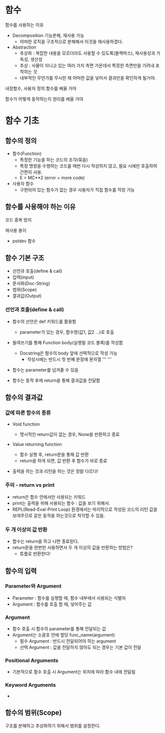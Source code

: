 # 함수

함수를 사용하는 이유

- Decomposition 기능분해, 재사용 가능
  - 어떠한 로직을 구조적으로 분해해서 이것을 재사용하겠다.
- Abstraction
  - 추상화 : 복잡한 내용을 모르더라도 사용할 수 있도록(블랙박스), 재사용성과 가독성, 생산성
  - 추상 : 사물이 지니고 있는 여러 가지 측면 가운데서 특정한 측면만을 가려내 포착하는 것
  - 내부적인 무언가를 무시한 채 어떠한 값을 넣어서 결과만을 확인하게 될거야.



내장함수, 사용자 정의 함수를 배울 거야

함수가 어떻게 동작하는지 원리를 배울 거야



# 함수 기초

## 함수의 정의

- 함수(Function)
  - 특정한 기능을 하는 코드의 조각(묶음)
  - 특정 명령을 수행하는 코드를 매번 다시 작성하지 않고, 필요 시에만 호출하여 간편히 사용.
  - E = MC**2 (error = more code)
- 사용자 함수
  - 구현되어 있는 함수가 없는 경우 사용자가 직접 함수를 작정 가능



## 함수를 사용해야 하는 이유

코드 중복 방지

재사용 용이

- pstdev 함수



## 함수 기본 구조

- 선언과 호출(define & call)
- 입력(input)
- 문서화(Doc-String)
- 범위(Scope)
- 결과값(Output)



### 선언과 호출(define & call)

- 함수의 선언은 def 키워드를 활용함
  - parameter가 있는 경우, 함수명(값1, 값2 ...)로 호출

- 들여쓰기를 통해 Function body(실행될 코드 블록)를 작성함
  - Docstring은 함수의 body 앞에 선택적으로 작성 가능
    - 작성시에는 반드시 첫 번째 문장에 문자열 ''' '''
- 함수는 parameter를 넘겨줄 수 있음
- 함수는 동작 후에 return을 통해 결과값을 전달함



## 함수의 결과값

### 값에 따른 함수의 종류

- Void function
  - 명시적인 return값이 없는 경우, None을 반환하고 종료
- Value returning function
  - 함수 실행 후, return문을 통해 값 반환
  - return을 하게 되면, 값 반환 후 함수가 바로 종료

- 출력을 하는 것과 리턴을 하는 것은 정말 다르다!



### 주의 - return vs print

- return은 함수 안에서만 사용되는 키워드
- print는 출력을 위해 사용되는 함수 : 값을 보기 위해서.
- REPL(Read-Eval-Print Loop) 환경에서는 마지막으로 작성된 코드의 리턴 값을 보여주므로 같은 동작을 하는것으로 착각할 수 있음.



### 두 개 이상의 값 반환

- 함수는 return을 하고 나면 종료된다.
- return문을 한번만 사용하면서 두 개 이상의 값을 반환하는 방법은?
  - 튜플로 반환한다!



## 함수의 입력



### Parameter와 Argument

- Parameter : 함수를 실행할 때, 함수 내부에서 사용되는 식별자
- Argument : 함수를 호출 할 때, 넣어주는 값



### Argument

- 함수 호출 시 함수의 parameter를 통해 전달되는 값
- Argument는 소괄호 안에 할당 func_name(argument)
  - 필수 Argument : 반드시 전달되어야 하는 argument
  - 선택 Argument : 값을 전달하지 않아도 되는 경우는 기본 값이 전달




### Positional Arguments

- 기본적으로 함수 호출 시 Argument는 위치에 따라 함수 내에 전달됨



### Keyword Arguments

- 



## 함수의 범위(Scope)

구조를 분해하고 추상화하기 위해서 범위를 설정한다.